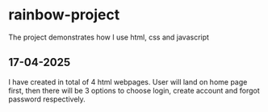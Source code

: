 # rainbow-project
The project demonstrates how I use html, css and javascript

## 17-04-2025
I have created in total of 4 html webpages. User will land on home page first, then there will be 3 options to choose login, create account and forgot password respectively.